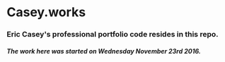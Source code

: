 # Casey.works
### Eric Casey's professional portfolio code resides in this repo.
##### The work here was started on Wednesday November 23rd 2016.
